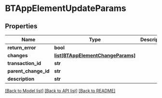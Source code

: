 # BTAppElementUpdateParams

## Properties
Name | Type | Description | Notes
------------ | ------------- | ------------- | -------------
**return_error** | **bool** |  | [optional] 
**changes** | [**list[BTAppElementChangeParams]**](BTAppElementChangeParams.md) |  | [optional] 
**transaction_id** | **str** |  | [optional] 
**parent_change_id** | **str** |  | [optional] 
**description** | **str** |  | [optional] 

[[Back to Model list]](../README.md#documentation-for-models) [[Back to API list]](../README.md#documentation-for-api-endpoints) [[Back to README]](../README.md)


